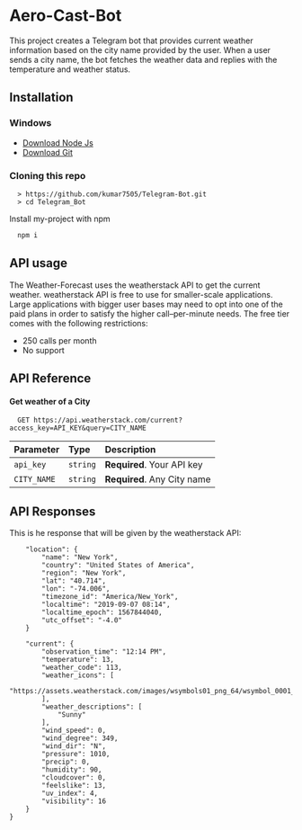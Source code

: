 
# Aero-Cast-Bot

This project creates a Telegram bot that provides current weather information based on the city name provided by the user. When a user sends a city name, the bot fetches the weather data and replies with the temperature and weather status.


## Installation

### Windows

  * [Download Node Js](https://nodejs.org/en)
  * [Download Git](https://git-scm.com/downloads/win)

### Cloning this repo

```
  > https://github.com/kumar7505/Telegram-Bot.git
  > cd Telegram_Bot
```

Install my-project with npm

```bash
  npm i
```
    
  
## API usage

The Weather-Forecast uses  the weatherstack API to get the current weather. weatherstack API is free to use for smaller-scale applications. Large applications with bigger user bases may need to opt into one of the paid plans in order to satisfy the higher call–per-minute needs. The free tier comes with the following restrictions:

* 250 calls per month
* No support
## API Reference

#### Get weather of a City

```http
  GET https://api.weatherstack.com/current?access_key=API_KEY&query=CITY_NAME
```

| Parameter | Type     | Description                |
| :-------- | :------- | :------------------------- |
| `api_key` | `string` | **Required**. Your API key |
| `CITY_NAME` | `string` | **Required**. Any City name |



## API Responses

This is he response that will be given by the weatherstack API:

```
    "location": {
        "name": "New York",
        "country": "United States of America",
        "region": "New York",
        "lat": "40.714",
        "lon": "-74.006",
        "timezone_id": "America/New_York",
        "localtime": "2019-09-07 08:14",
        "localtime_epoch": 1567844040,
        "utc_offset": "-4.0"
    }
```


```
    "current": {
        "observation_time": "12:14 PM",
        "temperature": 13,
        "weather_code": 113,
        "weather_icons": [
            "https://assets.weatherstack.com/images/wsymbols01_png_64/wsymbol_0001_sunny.png"
        ],
        "weather_descriptions": [
            "Sunny"
        ],
        "wind_speed": 0,
        "wind_degree": 349,
        "wind_dir": "N",
        "pressure": 1010,
        "precip": 0,
        "humidity": 90,
        "cloudcover": 0,
        "feelslike": 13,
        "uv_index": 4,
        "visibility": 16
    }
}
